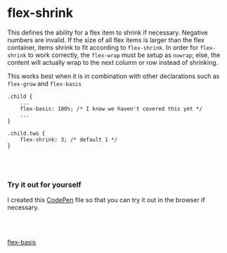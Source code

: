# flex-shrink
This defines the ability for a flex item to shrink if necessary. Negative numbers are invalid. If the size of all flex items is larger than the flex container, items shrink to fit according to `flex-shrink`. In order for `flex-shrink` to work correctly, the `flex-wrap` must be setup as `nowrap`; else, the content will actually wrap to the next column or row instead of shrinking.

This works best when it is in combination with other declarations such as `flex-grow` and `flex-basis`

```
.child {
    ...
    flex-basis: 100%; /* I know we haven't covered this yet */
    ...
}

.child.two {
    flex-shrink: 3; /* default 1 */
}
```

<p><br /><br /></p>

### Try it out for yourself
I created this <a href="https://codepen.io/ccucalon/pen/GRPKZeB/8cbd547bab58fcef387c0ab2d9739bc6" target="_blank">CodePen</a> file so that you can try it out in the browser if necessary.

<p><br /><br /></p>

[flex-basis](./../11-flex-basis/)